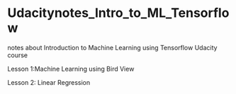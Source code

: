 # Udacitynotes_Intro_to_ML_Tensorflow
notes about Introduction to Machine Learning using Tensorflow Udacity course

Lesson 1:Machine Learning using Bird View

Lesson 2: Linear Regression

